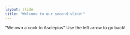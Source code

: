 ```yaml
---
layout: slide
title: "Welcome to our second slide!"
---
```

"We own a cock to Asclepius"
Use the left arrow to go back!
